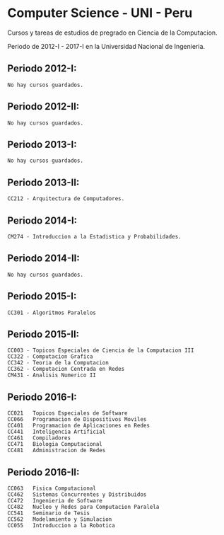   # Computer Science - UNI - Peru

Cursos y tareas de estudios de pregrado en Ciencia de la Computacion.

Periodo de 2012-I - 2017-I en la Universidad Nacional de Ingenieria.

## Periodo 2012-I:

    No hay cursos guardados.

## Periodo 2012-II:

    No hay cursos guardados.

## Periodo 2013-I:

    No hay cursos guardados.

## Periodo 2013-II:

    CC212 - Arquitectura de Computadores.

## Periodo 2014-I:

    CM274 - Introduccion a la Estadistica y Probabilidades.

## Periodo 2014-II:

    No hay cursos guardados.

## Periodo 2015-I:

    CC301 - Algoritmos Paralelos

## Periodo 2015-II:

    CC003 - Topicos Especiales de Ciencia de la Computacion III
    CC322 - Computacion Grafica
    CC342 - Teoria de la Computacion
    CC362 - Computacion Centrada en Redes
    CM431 - Analisis Numerico II

## Periodo 2016-I:

    CC021 	Topicos Especiales de Software
    CC066 	Programacion de Dispositivos Moviles
    CC401 	Programacion de Aplicaciones en Redes
    CC441 	Inteligencia Artificial
    CC461 	Compiladores
    CC471 	Biologia Computacional
    CC481 	Administracion de Redes

## Periodo 2016-II:

    CC063 	Fisica Computacional
    CC462 	Sistemas Concurrentes y Distribuidos
    CC472 	Ingenieria de Software
    CC482 	Nucleo y Redes para Computacion Paralela
    CC541 	Seminario de Tesis
    CC562 	Modelamiento y Simulacion
    CC055 	Introduccion a la Robotica

